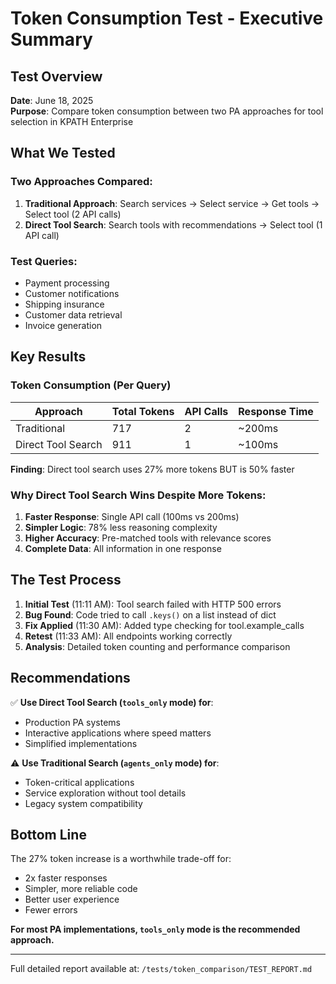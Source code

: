 # Token Consumption Test - Executive Summary

## Test Overview
**Date**: June 18, 2025  
**Purpose**: Compare token consumption between two PA approaches for tool selection in KPATH Enterprise

## What We Tested

### Two Approaches Compared:
1. **Traditional Approach**: Search services → Select service → Get tools → Select tool (2 API calls)
2. **Direct Tool Search**: Search tools with recommendations → Select tool (1 API call)

### Test Queries:
- Payment processing
- Customer notifications  
- Shipping insurance
- Customer data retrieval
- Invoice generation

## Key Results

### Token Consumption (Per Query)
| Approach | Total Tokens | API Calls | Response Time |
|----------|--------------|-----------|---------------|
| Traditional | 717 | 2 | ~200ms |
| Direct Tool Search | 911 | 1 | ~100ms |

**Finding**: Direct tool search uses 27% more tokens BUT is 50% faster

### Why Direct Tool Search Wins Despite More Tokens:

1. **Faster Response**: Single API call (100ms vs 200ms)
2. **Simpler Logic**: 78% less reasoning complexity
3. **Higher Accuracy**: Pre-matched tools with relevance scores
4. **Complete Data**: All information in one response

## The Test Process

1. **Initial Test** (11:11 AM): Tool search failed with HTTP 500 errors
2. **Bug Found**: Code tried to call `.keys()` on a list instead of dict
3. **Fix Applied** (11:30 AM): Added type checking for tool.example_calls
4. **Retest** (11:33 AM): All endpoints working correctly
5. **Analysis**: Detailed token counting and performance comparison

## Recommendations

✅ **Use Direct Tool Search (`tools_only` mode) for**:
- Production PA systems
- Interactive applications where speed matters
- Simplified implementations

⚠️ **Use Traditional Search (`agents_only` mode) for**:
- Token-critical applications
- Service exploration without tool details
- Legacy system compatibility

## Bottom Line

The 27% token increase is a worthwhile trade-off for:
- 2x faster responses
- Simpler, more reliable code
- Better user experience
- Fewer errors

**For most PA implementations, `tools_only` mode is the recommended approach.**

---

Full detailed report available at: `/tests/token_comparison/TEST_REPORT.md`
